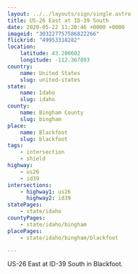 ```yaml
---
layout: ../../layouts/sign/single.astro
title: US-26 East at ID-39 South
date: 2020-05-22 11:20:46 +0000 +0000
imageid: "303227757586822266"
flickrid: "49953318282"
location:
    latitude: 43.200602
    longitude: -112.367893
country:
    name: United States
    slug: united-states
state:
    name: Idaho
    slug: idaho
county:
    name: Bingham County
    slug: bingham
place:
    name: Blackfoot
    slug: blackfoot
tags:
    - intersection
    - shield
highway:
    - us26
    - id39
intersections:
    - highway1: us26
      highway2: id39
statePages:
    - state/idaho
countyPages:
    - state/idaho/bingham
placePages:
    - state/idaho/bingham/blackfoot

---
```

US-26 East at ID-39 South in Blackfoot.